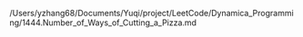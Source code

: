 /Users/yzhang68/Documents/Yuqi/project/LeetCode/Dynamica_Programming/1444.Number_of_Ways_of_Cutting_a_Pizza.md